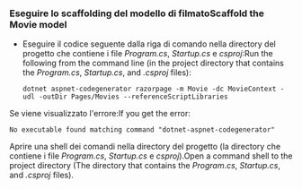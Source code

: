 <a name="scaffold"></a>
### <a name="scaffold-the-movie-model"></a><span data-ttu-id="93e2b-101">Eseguire lo scaffolding del modello di filmato</span><span class="sxs-lookup"><span data-stu-id="93e2b-101">Scaffold the Movie model</span></span>

* <span data-ttu-id="93e2b-102">Eseguire il codice seguente dalla riga di comando nella directory del progetto che contiene i file *Program.cs*, *Startup.cs* e *csproj*:</span><span class="sxs-lookup"><span data-stu-id="93e2b-102">Run the following from the command line (in the project directory that contains the *Program.cs*, *Startup.cs*, and *.csproj* files):</span></span>

  ```console
  dotnet aspnet-codegenerator razorpage -m Movie -dc MovieContext -udl -outDir Pages/Movies --referenceScriptLibraries
  ```

<span data-ttu-id="93e2b-103">Se viene visualizzato l'errore:</span><span class="sxs-lookup"><span data-stu-id="93e2b-103">If you get the error:</span></span>
  ```
No executable found matching command "dotnet-aspnet-codegenerator"
  ```

<span data-ttu-id="93e2b-104">Aprire una shell dei comandi nella directory del progetto (la directory che contiene i file *Program.cs*, *Startup.cs* e *csproj*).</span><span class="sxs-lookup"><span data-stu-id="93e2b-104">Open a command shell to the project directory (The directory that contains the *Program.cs*, *Startup.cs*, and *.csproj* files).</span></span>
